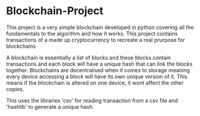 # Blockchain-Project

This project is a very simple blockchain developed in python covering all the fundamentals to the algorithm and how it works.
This project contains transactions of a made up cryptocurrency to recreate a real prurpose for blockchains

A blockchain is essentially a list of blocks and these blocks contain transactions and each block will have a unique hash that can link the blocks together.
Blockchains are decentralised when it comes to storage meaning every device accessing a block will have its own unique version of it. This means if the blockchain is altered on one device, it wont affect the other copies.

This uses the libraries 'csv' for reading transaction from a csv file and 'hashlib' to generate a unique hash.
